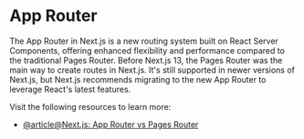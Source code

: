 # App Router

The App Router in Next.js is a new routing system built on React Server Components, offering enhanced flexibility and performance compared to the traditional Pages Router. Before Next.js 13, the Pages Router was the main way to create routes in Next.js. It's still supported in newer versions of Next.js, but Next.js recommends migrating to the new App Router to leverage React's latest features.

Visit the following resources to learn more:

- [@article@Next.js: App Router vs Pages Router](https://dev.to/dcs-ink/nextjs-app-router-vs-pages-router-3p57)
